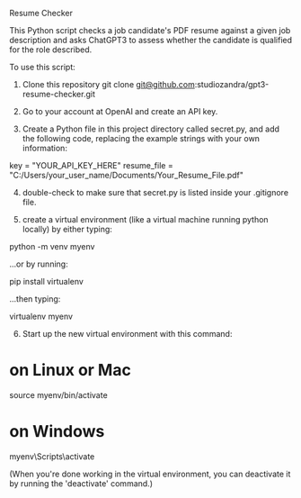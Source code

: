 Resume Checker

This Python script checks a job candidate's PDF resume against a given job description and asks ChatGPT3 to assess whether the candidate is qualified for the role described.

To use this script:

1. Clone this repository
git clone git@github.com:studiozandra/gpt3-resume-checker.git

2. Go to your account at OpenAI and create an API key. 
3. Create a Python file in this project directory called secret.py, and add the following code, replacing the example strings with your own information:

key = "YOUR_API_KEY_HERE"
resume_file = "C:/Users/your_user_name/Documents/Your_Resume_File.pdf"

4. double-check to make sure that secret.py is listed inside your .gitignore file.

5. create a virtual environment (like a virtual machine running python locally) by either typing:

python -m venv myenv

...or by running:

pip install virtualenv

...then typing:

virtualenv myenv

6. Start up the new virtual environment with this command:
# on Linux or Mac
source myenv/bin/activate

# on Windows
myenv\Scripts\activate

(When you're done working in the virtual environment, you can deactivate it by running the 'deactivate' command.)